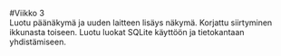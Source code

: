 #Viikko 3  
Luotu päänäkymä ja uuden laitteen lisäys näkymä. Korjattu siirtyminen ikkunasta toiseen.
Luotu luokat SQLite käyttöön ja tietokantaan yhdistämiseen.

